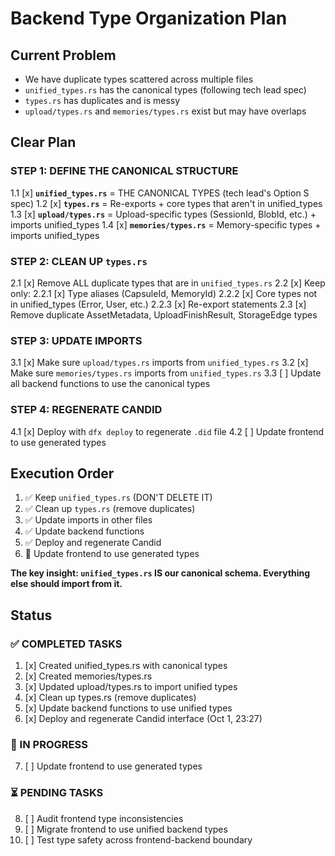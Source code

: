 # Backend Type Organization Plan

## Current Problem

- We have duplicate types scattered across multiple files
- `unified_types.rs` has the canonical types (following tech lead spec)
- `types.rs` has duplicates and is messy
- `upload/types.rs` and `memories/types.rs` exist but may have overlaps

## Clear Plan

### STEP 1: DEFINE THE CANONICAL STRUCTURE

1.1 [x] **`unified_types.rs`** = THE CANONICAL TYPES (tech lead's Option S spec)
1.2 [x] **`types.rs`** = Re-exports + core types that aren't in unified_types
1.3 [x] **`upload/types.rs`** = Upload-specific types (SessionId, BlobId, etc.) + imports unified_types
1.4 [x] **`memories/types.rs`** = Memory-specific types + imports unified_types

### STEP 2: CLEAN UP `types.rs`

2.1 [x] Remove ALL duplicate types that are in `unified_types.rs`
2.2 [x] Keep only:
2.2.1 [x] Type aliases (CapsuleId, MemoryId)
2.2.2 [x] Core types not in unified_types (Error, User, etc.)
2.2.3 [x] Re-export statements
2.3 [x] Remove duplicate AssetMetadata, UploadFinishResult, StorageEdge types

### STEP 3: UPDATE IMPORTS

3.1 [x] Make sure `upload/types.rs` imports from `unified_types.rs`
3.2 [x] Make sure `memories/types.rs` imports from `unified_types.rs`
3.3 [ ] Update all backend functions to use the canonical types

### STEP 4: REGENERATE CANDID

4.1 [x] Deploy with `dfx deploy` to regenerate `.did` file
4.2 [ ] Update frontend to use generated types

## Execution Order

1. ✅ Keep `unified_types.rs` (DON'T DELETE IT)
2. ✅ Clean up `types.rs` (remove duplicates)
3. ✅ Update imports in other files
4. ✅ Update backend functions
5. ✅ Deploy and regenerate Candid
6. 🔄 Update frontend to use generated types

**The key insight: `unified_types.rs` IS our canonical schema. Everything else should import from it.**

## Status

### ✅ COMPLETED TASKS

1. [x] Created unified_types.rs with canonical types
2. [x] Created memories/types.rs
3. [x] Updated upload/types.rs to import unified types
4. [x] Clean up types.rs (remove duplicates)
5. [x] Update backend functions to use unified types
6. [x] Deploy and regenerate Candid interface (Oct 1, 23:27)

### 🔄 IN PROGRESS

7. [ ] Update frontend to use generated types

### ⏳ PENDING TASKS

8. [ ] Audit frontend type inconsistencies
9. [ ] Migrate frontend to use unified backend types
10. [ ] Test type safety across frontend-backend boundary
